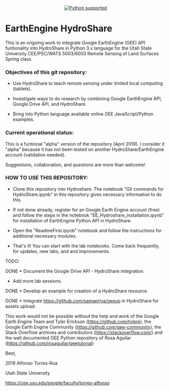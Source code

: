 <p align="center">
  <a href="https://www.python.org/downloads/"><img src="https://img.shields.io/badge/python-3.6%20|%203.7|%203.8-brightgreen.svg" alt="Python supported"></a>
 
# EarthEngine HydroShare
This is an ongoing work to integrate Google EarthEngine (GEE) API funtionality into HydroShare in Python 3.x language for the Utah State University CEE/PSC/WATS 5003/6003 Remote Sensing of Land Surfaces Spring class. 

### Objectives of this git repository: 

* Use HydroShare to teach remote sensing under limited local computing (tablets).

* Investigate ways to do research by combining Google EarthEngine API, Google Drive API, and HydroShare.

* Bring into Python language available online GEE JavaScript/Python examples.

### Current operational status:
This is a funtional "alpha" version of the repository (April 2019). I consider it "alpha" because it has not been tested on another HydroShare/EarthEngine account (validation needed). 

Suggestions, collaboration, and questions are more than welcome!

### HOW TO USE THIS REPOSITORY:

* Clone this repository into Hydroshare. The notebook "Git commands for HydroShare.ipynb" in this repository gives necessary information to do this.

* If not done already, register for an Google Earth Engine account (free) and follow the steps in the notebook "EE_Hydroshare_installation.ipynb" for installation of EarthEngine Python API in HydroShare.

* Open the "ReadmeFirst.ipynb" notebook and follow the instructions for additional necessary modules.

* That's it! You can start with the lab notebooks. Come back frequently, for updates, new labs, and and improvements.

TODO: 

DONE * Document the Google Drive API - HydroShare integration.

* Add more lab sessions.

DONE * Develop an example for creation of a HydroShare resource.

 DONE * Integrate https://github.com/samapriya/geeup in HydroShare for assets upload.


This work would not be possible without the help and work of the Google Earth Engine Team and Tyler Erickson (https://github.com/tylere), the Google Earth Engine Community (https://github.com/gee-community), the Stack Overflow archives and contributors (https://stackoverflow.com/) and the well documented GEE Python repository of Rosa Aguilar (https://github.com/rosaguilar/geetutorial)




Best,


2019 Alfonso Torres-Rua

Utah State University

https://cee.usu.edu/people/faculty/torres-alfonso

